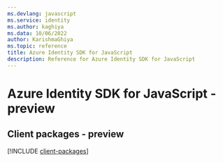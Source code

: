 ```yaml
---
ms.devlang: javascript
ms.service: identity
ms.author: kaghiya
ms.data: 10/06/2022
author: KarishmaGhiya
ms.topic: reference
title: Azure Identity SDK for JavaScript
description: Reference for Azure Identity SDK for JavaScript
---
```

# Azure Identity SDK for JavaScript - preview

## Client packages - preview
[!INCLUDE [client-packages](identity-client-index.md)]